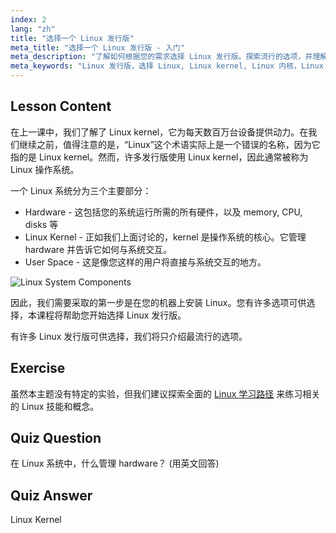 ```yaml
---
index: 2
lang: "zh"
title: "选择一个 Linux 发行版"
meta_title: "选择一个 Linux 发行版 - 入门"
meta_description: "了解如何根据您的需求选择 Linux 发行版。探索流行的选项，并理解内核、硬件和用户空间。开始您的 Linux 之旅！"
meta_keywords: "Linux 发行版，选择 Linux, Linux kernel, Linux 内核，Linux 初学者，Linux 指南，安装 Linux, Linux 教程"
---
```


## Lesson Content

在上一课中，我们了解了 Linux kernel，它为每天数百万台设备提供动力。在我们继续之前，值得注意的是，“Linux”这个术语实际上是一个错误的名称，因为它指的是 Linux kernel。然而，许多发行版使用 Linux kernel，因此通常被称为 Linux 操作系统。

一个 Linux 系统分为三个主要部分：

- Hardware - 这包括您的系统运行所需的所有硬件，以及 memory, CPU, disks 等
- Linux Kernel - 正如我们上面讨论的，kernel 是操作系统的核心。它管理 hardware 并告诉它如何与系统交互。
- User Space - 这是像您这样的用户将直接与系统交互的地方。

![Linux System Components](https://file.labex.io/images/24aceec7-8503-45a6-9f1e-18dd42ba4ee4.jpg)

因此，我们需要采取的第一步是在您的机器上安装 Linux。您有许多选项可供选择，本课程将帮助您开始选择 Linux 发行版。

有许多 Linux 发行版可供选择，我们将只介绍最流行的选项。

## Exercise

虽然本主题没有特定的实验，但我们建议探索全面的 [Linux 学习路径](https://labex.io/zh/learn/linux) 来练习相关的 Linux 技能和概念。

## Quiz Question

在 Linux 系统中，什么管理 hardware？ (用英文回答)

## Quiz Answer

Linux Kernel

